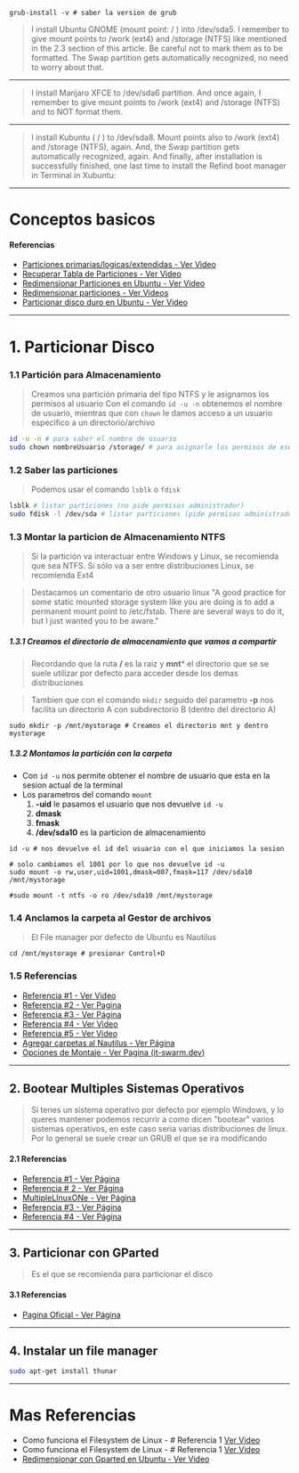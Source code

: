 
```
grub-install -v # saber la version de grub 
```

>I install Ubuntu GNOME (mount point: / ) into /dev/sda5. I remember to give mount points to /work (ext4) and /storage (NTFS) like mentioned in the 2.3 section of this article. Be careful not to mark them as to be formatted.
>The Swap partition gets automatically recognized, no need to worry about that.

- - -

>I install Manjaro XFCE to /dev/sda6 partition. And once again, I remember to give mount points to /work (ext4) and /storage (NTFS) and to NOT format them.

- - -

>I install Kubuntu ( / ) to /dev/sda8. Mount points also to /work (ext4) and /storage (NTFS), again. 
>And, the Swap partition gets automatically recognized, again. And finally, after installation is successfully finished, one last time to install the Refind boot manager in Terminal in Xubuntu:

- - -
# Conceptos basicos

#### Referencias

- [Particiones primarias/logicas/extendidas - Ver Video](https://www.youtube.com/watch?v=CSbUiK2pytE)
- [Recuperar Tabla de Particiones - Ver Video](https://www.youtube.com/watch?v=I1-0cpPO3e8)
- [Redimensionar Particiones en Ubuntu - Ver Video](https://www.youtube.com/watch?v=EQMWKwvsltY)
- [Redimensionar particiones - Ver Videos](https://www.youtube.com/watch?v=OSkK_lgSCzk)
- [Particionar disco duro en Ubuntu - Ver Video](https://www.youtube.com/watch?v=xuYhjtpWZuc)

- - -

# 1. Particionar Disco

### 1.1 Partición para Almacenamiento
> Creamos una partición primaria del tipo NTFS y le asignamos los permisos al usuario
> Con el comando ``id -u -n`` obtenemos el nombre de usuario, mientras que con ``chown`` 
> le damos acceso a un usuario especifico a un directorio/archivo

```bash
id -u -n # para saber el nombre de usuario
sudo chown nombreUsuario /storage/ # para asignarle los permisos de ese usuario
```

### 1.2 Saber las particiones
> Podemos usar el comando ``lsblk`` o ``fdisk``

```bash
lsblk # listar particiones (no pide permisos administrador)
sudo fdisk -l /dev/sda # listar particiones (pide permisos administrador)
```

### 1.3 Montar la particion de Almacenamiento NTFS
>Si la partición va interactuar entre Windows y Linux, se recomienda que sea NTFS. Si sólo va a ser entre distribuciones Linux, se recomienda Ext4

>Destacamos un comentario de otro usuario linux "A good practice for some static mounted storage system like you are doing is to add a permanent mount point to /etc/fstab. There are several ways to do it, but I just wanted you to be aware."

##### 1.3.1 Creamos el directorio de almacenamiento que vamos a compartir
> Recordando que la ruta **/** es la raiz y **mnt*** el directorio que se 
> se suele utilizar por defecto para acceder desde los demas distribuciones

> Tambien que con el comando ``mkdir`` seguido del parametro **-p** nos facilita
> un directorio A con subdirectorio B (dentro del directorio A)

```
sudo mkdir -p /mnt/mystorage # Creamos el directorio mnt y dentro mystorage
```

##### 1.3.2 Montamos la partición con la carpeta
- Con ``id -u`` nos permite obtener el nombre de usuario que esta en la sesion actual de la terminal
- Los parametros del comando ``mount``
    1. **-uid** le pasamos el usuario que nos devuelve ``id -u``
    2. **dmask** 
    3. **fmask**
    4. **/dev/sda10** es la particion de almacenamiento

```
id -u # nos devuelve el id del usuario con el que iniciamos la sesion

# solo cambiamos el 1001 por lo que nos devuelve id -u
sudo mount -o rw,user,uid=1001,dmask=007,fmask=117 /dev/sda10 /mnt/mystorage

#sudo mount -t ntfs -o ro /dev/sda10 /mnt/mystorage
```

### 1.4 Anclamos la carpeta al Gestor de archivos
> El File manager por defecto de Ubuntu es Nautilus

```
cd /mnt/mystorage # presionar Control+D
```

### 1.5 Referencias

- [Referencia #1 - Ver Video](https://www.youtube.com/watch?v=mPDhoYNao1o)
- [Referencia #2 - Ver Pagina](https://linuxconfig.org/how-to-mount-partition-with-ntfs-file-system-and-read-write-access)
- [Referencia #3 - Ver Página](https://askubuntu.com/questions/11840/how-do-i-use-chmod-on-an-ntfs-or-fat32-partition/956072#956072)
- [Referencia #4 - Ver Video](https://www.youtube.com/watch?v=hIq1dIgZrOc)
- [Referencia #5 - Ver Video](https://www.youtube.com/watch?v=ZlIbGnvTEDI) 
-  [Agregar carpetas al Nautilus - Ver Página](https://askubuntu.com/questions/1109247/how-do-i-add-folder-to-ubuntu-18-04-1-nautilus-bookmark-list)
- [Opciones de Montaje - Ver Pagina (it-swarm.dev)](https://www.it-swarm.dev/es/mount/opciones-de-montaje-dmask-y-fmask/961637140/)

- - -

## 2. Bootear Multiples Sistemas Operativos
> Si tenes un sistema operativo por defecto por ejemplo Windows, y lo queres mantener
> podemos recurrir a como dicen "bootear" varios sistemas operativos, en este caso seria 
> varias distribuciones de linux.
> Por lo general se suele crear un GRUB el que se ira modificando

#### 2.1 Referencias

- [Referencia #1 - Ver Página](https://medium.com/@manujarvinen/setting-up-a-multi-boot-of-5-linux-distributions-ca1fcf8d502)
- [Referencia # 2 - Ver Página](https://www.maketecheasier.com/how-to-run-multiple-linux-distros-without-virtualization/)
- [MultipleLInuxONe - Ver Página](https://itsfoss.com/multiple-linux-one-usb/)
- [Referencia #3 - Ver Página](https://www.solvetic.com/tutoriales/article/5859-como-crear-usb-booteable-linux-con-iso/)
- [Referencia #4 - Ver Página](https://linuxmint-installation-guide.readthedocs.io/es/latest/burn.html)

- - -

## 3. Particionar con GParted
>Es el que se recomienda para particionar el disco

#### 3.1 Referencias

- [Pagina Oficial - Ver Página](https://gparted.org/download.php)

- - -

## 4. Instalar un file manager

```bash
sudo apt-get install thunar
```

- - -

# Mas Referencias

- Como funciona el Filesystem de Linux - # Referencia 1  [Ver Video](https://www.youtube.com/watch?v=HIXzJ3Rz9po)
- Como funciona el Filesystem de Linux - # Referencia 1  [Ver Video](https://www.youtube.com/watch?v=HbgzrKJvDRw)
- [Redimensionar con Gparted en Ubuntu - Ver Video](https://www.youtube.com/watch?v=PBHFud-Dva8)
